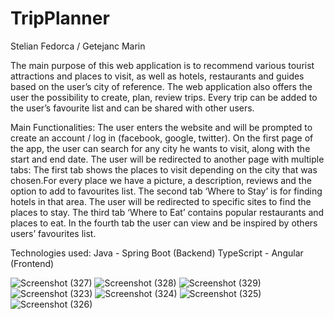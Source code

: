 # TripPlanner

Stelian Fedorca / Getejanc Marin

The main purpose of this web application is to recommend various tourist attractions and places to visit, as well as hotels, restaurants and guides based on the user’s city of reference.
The web application also offers the user the possibility to create, plan, review trips. Every trip can be added to the user’s favourite list and can be shared with other users. 

Main Functionalities:
The user enters the website and will be prompted to create an account / log in (facebook, google, twitter).
On the first page of the app, the user can search for any city he wants to visit, along with the start and end date.
The user will be redirected to another page with multiple tabs:
The first tab shows the places to visit depending on the city that was chosen.For every place we have a picture, a description, reviews and the option to add to favourites list.
The second tab ‘Where to Stay’ is for finding hotels in that area. The user will be redirected to specific sites to find the places to stay.
The third tab ‘Where to Eat’ contains popular restaurants and places to eat.
In the fourth tab the user can view and be inspired by others users’ favourites list.


Technologies used:
Java - Spring Boot (Backend)
TypeScript - Angular (Frontend)


![Screenshot (327)](https://user-images.githubusercontent.com/79806380/110344396-1b53d400-8036-11eb-9be8-dce13f23cde4.png)
![Screenshot (328)](https://user-images.githubusercontent.com/79806380/110344399-1bec6a80-8036-11eb-9360-1ae2838f91e0.png)
![Screenshot (329)](https://user-images.githubusercontent.com/79806380/110344402-1bec6a80-8036-11eb-81f8-1f7c1e8bda55.png)
![Screenshot (323)](https://user-images.githubusercontent.com/79806380/110344387-198a1080-8036-11eb-9ddf-a960b47fa550.png)
![Screenshot (324)](https://user-images.githubusercontent.com/79806380/110344390-1a22a700-8036-11eb-9257-7fd43ec32b1f.png)
![Screenshot (325)](https://user-images.githubusercontent.com/79806380/110344392-1abb3d80-8036-11eb-9a81-03eaf32bb542.png)
![Screenshot (326)](https://user-images.githubusercontent.com/79806380/110344395-1abb3d80-8036-11eb-9658-1a658abb37bf.png)



